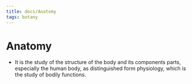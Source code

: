 ```yaml
---
title: docs/Anatomy
tags: botany
---
```


# Anatomy
- It is the study of the structure of the body and its components parts, especially the human body, as distinguished form physiology, which is the study of bodily functions.